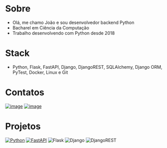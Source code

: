 # Sobre 
- Olá, me chamo João e sou desenvolvedor backend Python
- Bacharel em Ciência da Computação
- Trabalho desenvolvendo com Python desde 2018

# Stack
- Python, Flask, FastAPI, Django, DjangoREST, SQLAlchemy, Django ORM, PyTest, Docker, Linux e Git

# Contatos
[![image](https://img.shields.io/badge/LinkedIn-0077B5?style=for-the-badge&logo=linkedin&logoColor=white)](https://www.linkedin.com/in/macedo-dev/)
[![image](https://img.shields.io/badge/Gmail-D14836?style=for-the-badge&logo=gmail&logoColor=white)](mailto:macdjoao@gmail.com)

# Projetos
[![Python](https://img.shields.io/badge/Python-3776AB?style=for-the-badge&logo=python&logoColor=white)](https://github.com/macdjoao/oraculum)
[![FastAPI](https://img.shields.io/badge/FastAPI-005571?style=for-the-badge&logo=fastapi)](https://github.com/macdjoao/blockbuster)
![Flask](https://img.shields.io/badge/Flask-000000?style=for-the-badge&logo=flask&logoColor=white)
![Django](https://img.shields.io/badge/Django-092E20?style=for-the-badge&logo=django&logoColor=white)
![DjangoREST](https://img.shields.io/badge/DJANGO-REST-ff1709?style=for-the-badge&logo=django&logoColor=white&color=ff1709&labelColor=gray)





<!---
macdjoao/macdjoao is a ✨ special ✨ repository because its `README.md` (this file) appears on your GitHub profile.
You can click the Preview link to take a look at your changes.
--->
